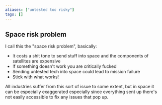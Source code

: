```yaml
---
aliases: ["untested too risky"]
tags: []
---
```


## Space risk problem
I call this the "space risk problem", basically: 
- It costs a shit tone to send stuff into space and the components of satellites are expensive
- If something doesn't work you are critically fucked
- Sending untested tech into space could lead to mission failure
- Stick with what works!

All industries suffer from this sort of issue to some extent, but in space it can be especially exaggerated especially since everything sent up there's not easily accessible to fix any issues that pop up.